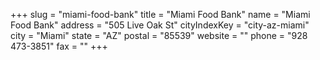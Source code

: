 +++
slug = "miami-food-bank"
title = "Miami Food Bank"
name = "Miami Food Bank"
address = "505 Live Oak St"
cityIndexKey = "city-az-miami"
city = "Miami"
state = "AZ"
postal = "85539"
website = ""
phone = "928 473-3851"
fax = ""
+++

